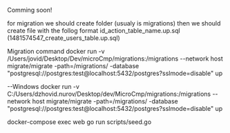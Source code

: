 Comming soon!


for migration we should create folder (usualy is migrations)
then we should create file with the follog format id_action_table_name.up.sql (1481574547_create_users_table.up.sql)


Migration command
docker run -v /Users/jovid/Desktop/Dev/microCmp/migrations:/migrations --network host migrate/migrate -path=/migrations/ -database "postgresql://postgres:test@localhost:5432/postgres?sslmode=disable" up

--Windows
docker run -v C:/Users/dzhovid.nurov/Desktop/dev/MicroCmp/migrations:/migrations --network host migrate/migrate -path=/migrations/ -database "postgresql://postgres:test@localhost:5432/postgres?sslmode=disable" up

docker-compose exec web go run scripts/seed.go




